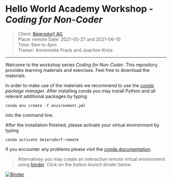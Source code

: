 # Hello World Academy Workshop - _Coding for Non-Coder_

> Client: [Beiersdorf AG](https://www.beiersdorf.de/)   
> Place: remote 
> Date:  2021-05-27 and 2021-06-10   
> Time: 9am to 4pm  
> Trainer: Annemieke Frank and Joachim Krois

***

Welcome to the workshop series _Coding for Non-Coder_. This repository provides learning materials and exercises. Feel free to download the materials.

In order to make use of the materials we recommend to use the [_conda_](https://conda.io/docs/) _package manager_. After installing conda you may install Python and all relevant additional packages by typing 

`conda env create -f environment.yml`

into the command line.

After the installation finished, please activate your virtual environment by typing 

`conda activate beiersdorf-remote`

If you encounter any problems please visit the [conda documentation](https://conda.io/docs/user-guide/tasks/manage-environments.html#). 

> Alternativey you may create an interactive remote virtual environment using [binder](https://mybinder.org/). Click on the button _launch binder_ below.

[![Binder](https://mybinder.org/badge_logo.svg)](https://mybinder.org/v2/gh/hello-world-academy/beiersdorf-remote/main?urlpath=lab/)



